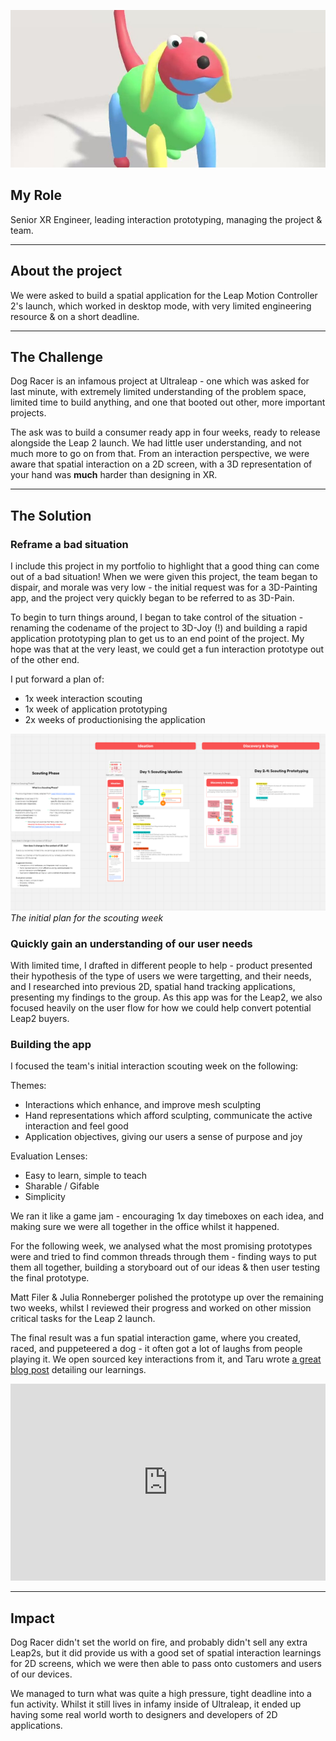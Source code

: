 [![alt text](./images/casestudies/dogracer.jpg)](./images/casestudies/dogracer.jpg)

## My Role

Senior XR Engineer, leading interaction prototyping, managing the project & team.

---

## About the project

We were asked to build a spatial application for the Leap Motion Controller 2's launch, which worked in desktop mode, with very limited engineering resource & on a short deadline.

---

## The Challenge

Dog Racer is an infamous project at Ultraleap - one which was asked for last minute, with extremely limited understanding of the problem space, limited time to build anything, and one that booted out other, more important projects.

The ask was to build a consumer ready app in four weeks, ready to release alongside the Leap 2 launch. We had little user understanding, and not much more to go on from that. From an interaction perspective, we were aware that spatial interaction on a 2D screen, with a 3D representation of your hand was **much** harder than designing in XR.

---

## The Solution

### Reframe a bad situation

I include this project in my portfolio to highlight that a good thing can come out of a bad situation! When we were given this project, the team began to dispair, and morale was very low - the initial request was for a 3D-Painting app, and the project very quickly began to be referred to as 3D-Pain.

To begin to turn things around, I began to take control of the situation - renaming the codename of the project to 3D-Joy (!) and building a rapid application prototyping plan to get us to an end point of the project. My hope was that at the very least, we could get a fun interaction prototype out of the other end.

I put forward a plan of:

- 1x week interaction scouting
- 1x week of application prototyping
- 2x weeks of productionising the application

[![alt text](./data/casestudies/images/dogracer/grandplan.png)](./data/casestudies/images/dogracer/grandplan.png)
*The initial plan for the scouting week*

### Quickly gain an understanding of our user needs

With limited time, I drafted in different people to help - product presented their hypothesis of the type of users we were targetting, and their needs, and I researched into previous 2D, spatial hand tracking applications, presenting my findings to the group. As this app was for the Leap2, we also focused heavily on the user flow for how we could help convert potential Leap2 buyers. 

### Building the app

I focused the team's initial interaction scouting week on the following:

Themes:
- Interactions which enhance, and improve mesh sculpting
- Hand representations which afford sculpting, communicate the active interaction and feel good
- Application objectives, giving our users a sense of purpose and joy

Evaluation Lenses:
- Easy to learn, simple to teach
- Sharable / Gifable
- Simplicity

We ran it like a game jam - encouraging 1x day timeboxes on each idea, and making sure we were all together in the office whilst it happened.

For the following week, we analysed what the most promising prototypes were and tried to find common threads through them - finding ways to put them all together, building a storyboard out of our ideas & then user testing the final prototype.

Matt Filer & Julia Ronneberger polished the prototype up over the remaining two weeks, whilst I reviewed their progress and worked on other mission critical tasks for the Leap 2 launch.

The final result was a fun spatial interaction game, where you created, raced, and puppeteered a dog - it often got a lot of laughs from people playing it. We open sourced key interactions from it, and Taru wrote [a great blog post](https://docs.ultraleap.com/ultralab/spatial-design-for-2d.html) detailing our learnings.


<iframe width="100%" height="315" src="https://www.youtube.com/embed/r8QGqpxvsv8?si=2M6NwNLlgdwJ430H" title="YouTube video player" frameborder="0" allow="accelerometer; autoplay; clipboard-write; encrypted-media; gyroscope; picture-in-picture; web-share" referrerpolicy="strict-origin-when-cross-origin" allowfullscreen></iframe>

---

## Impact

Dog Racer didn't set the world on fire, and probably didn't sell any extra Leap2s, but it did provide us with a good set of spatial interaction learnings for 2D screens, which we were then able to pass onto customers and users of our devices.

We managed to turn what was quite a high pressure, tight deadline into a fun activity. Whilst it still lives in infamy inside of Ultraleap, it ended up having some real world worth to designers and developers of 2D applications.
